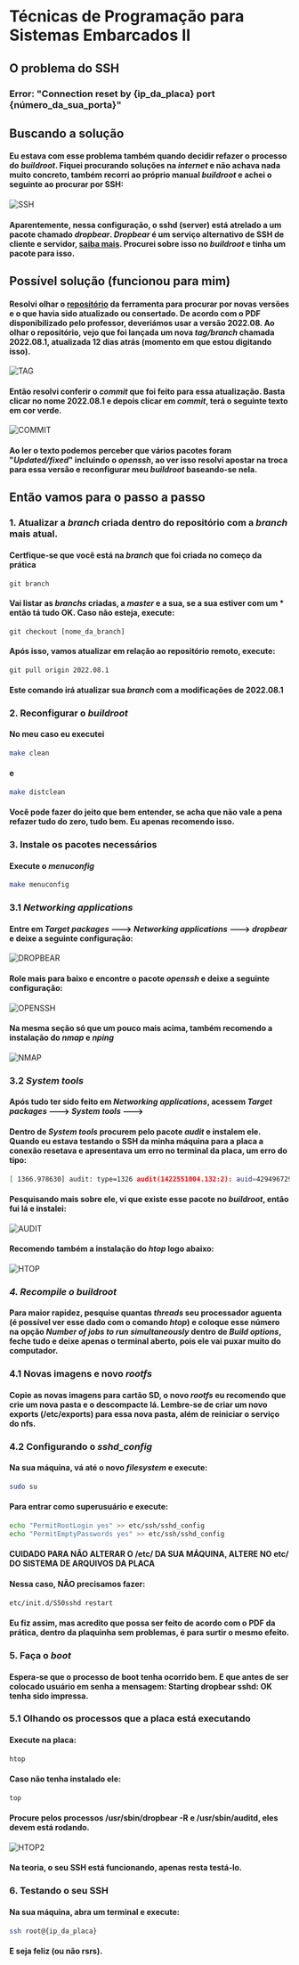 # Técnicas de Programação para Sistemas Embarcados II

## O problema do SSH

### Error: "Connection reset by {ip_da_placa} port {número_da_sua_porta}"

## Buscando a solução
#### Eu estava com esse problema também quando decidir refazer o processo do *buildroot*. Fiquei procurando soluções na *internet* e não achava nada muito concreto, também recorri ao próprio manual *buildroot* e achei o seguinte ao procurar por SSH:

![SSH](ssh_buildroot.png)

#### Aparentemente, nessa configuração, o sshd (server) está atrelado a um pacote chamado *dropbear*. *Dropbear* é um serviço alternativo de SSH de cliente e servidor, [saiba mais](https://matt.ucc.asn.au/dropbear/dropbear.html). Procurei sobre isso no *buildroot* e tinha um pacote para isso.

## Possível solução (funcionou para mim)

#### Resolvi olhar o [repositório](https://git.buildroot.net/buildroot) da ferramenta para procurar por novas versões e o que havia sido atualizado ou consertado. De acordo com o PDF disponibilizado pelo professor, deveriámos usar a versão **2022.08**. Ao olhar o repositório, vejo que foi lançada um nova *tag/branch* chamada 2022.08.1, atualizada 12 dias atrás (momento em que estou digitando isso).

![TAG](tag.png)

#### Então resolvi conferir o *commit* que foi feito para essa atualização. Basta clicar no nome **2022.08.1** e depois clicar em ***commit***, terá o seguinte texto em cor verde. 

![COMMIT](commit.png)

#### Ao ler o texto podemos perceber que vários pacotes foram "*Updated/fixed*" incluindo o *openssh*, ao ver isso resolvi apostar na troca para essa versão e reconfigurar meu *buildroot* baseando-se nela. 

## Então vamos para o passo a passo

### 1. Atualizar a *branch* criada dentro do repositório com a *branch* mais atual.

#### Certfique-se que você está na *branch* que foi criada no começo da prática

```git
git branch
```
#### Vai listar as *branchs* criadas, a *master* e a sua, se a sua estiver com um * então tá tudo OK. Caso não esteja, execute:
```git
git checkout [nome_da_branch]
```

#### Após isso, vamos atualizar em relação ao repositório remoto, execute:
```git
git pull origin 2022.08.1
```

#### Este comando irá atualizar sua *branch* com a modificações de 2022.08.1

### 2. Reconfigurar o *buildroot*

#### No meu caso eu executei
```bash
make clean
```
#### e

```bash
make distclean
```
#### Você pode fazer do jeito que bem entender, se acha que não vale a pena refazer tudo do zero, tudo bem. Eu apenas recomendo isso.

### 3. Instale os pacotes necessários

#### Execute o *menuconfig*
```bash
make menuconfig
```

### 3.1 *Networking applications*
#### Entre em *Target packages*  ---> *Networking applications*  ---> *dropbear* e deixe a seguinte configuração:
![DROPBEAR](dropbear.png)
#### Role mais para baixo e encontre o pacote *openssh* e deixe a seguinte configuração:
![OPENSSH](openssh.png)

#### Na mesma seção só que um pouco mais acima, também recomendo a instalação do *nmap* e *nping* 
![NMAP](nmap.png)

### 3.2 *System tools*

#### Após tudo ter sido feito em *Networking applications*, acessem *Target packages*  ---> *System tools*  --->
#### Dentro de *System tools* procurem pelo pacote *audit* e instalem ele. Quando eu estava testando o SSH da minha máquina para a placa a conexão resetava e apresentava um erro no terminal da placa, um erro do tipo:

```bash
[ 1366.978630] audit: type=1326 audit(1422551004.132:2): auid=4294967295 uid=22 gid=22 ses=4294967295 pid=2351 comm="sshd" exe="/usr/sbin/sshd" sig=31 syscall=102 compat=0 ip=0xb7669aa8 code=0x0
```
#### Pesquisando mais sobre ele, vi que existe esse pacote no *buildroot*, então fui lá e instalei: 
![AUDIT](audit.png)

#### Recomendo também a instalação do *htop* logo abaixo:
![HTOP](htop.png)

### *4. Recompile o *buildroot**
#### Para maior rapidez, pesquise quantas *threads* seu processador aguenta (é possível ver esse dado com o comando ***htop***) e coloque esse número na opção *Number of jobs to run simultaneously* dentro de *Build options*, feche tudo e deixe apenas o terminal aberto, pois ele vai puxar muito do computador.

### 4.1 Novas imagens e novo *rootfs*
#### Copie as novas imagens para cartão SD, o novo *rootfs* eu recomendo que crie um nova pasta e o descompacte lá. **Lembre-se de criar um novo exports (/etc/exports) para essa nova pasta, além de reiniciar o serviço do nfs**. 
### 4.2 Configurando o *sshd_config*
#### Na sua máquina, vá até o novo *filesystem* e execute:
```bash
sudo su
```
#### Para entrar como superusuário e execute:
```bash
echo "PermitRootLogin yes" >> etc/ssh/sshd_config
echo "PermitEmptyPasswords yes" >> etc/ssh/sshd_config
```
#### **CUIDADO PARA NÃO ALTERAR O /etc/ DA SUA MÁQUINA, ALTERE NO etc/ DO SISTEMA DE ARQUIVOS DA PLACA**
#### Nessa caso, **NÃO** precisamos fazer:
```bash
etc/init.d/S50sshd restart
```

#### Eu fiz assim, mas acredito que possa ser feito de acordo com o PDF da prática, dentro da plaquinha sem problemas, é para surtir o mesmo efeito.
### 5. Faça o *boot*
#### Espera-se que o processo de boot tenha ocorrido bem. E que antes de ser colocado usuário em senha a mensagem: **Starting dropbear sshd: OK** tenha sido impressa.
### 5.1 Olhando os processos que a placa está executando
#### Execute na placa:
```bash
htop
```
#### Caso não tenha instalado ele:
```bash
top
```
#### Procure pelos processos **/usr/sbin/dropbear -R** e **/usr/sbin/auditd**, eles devem está rodando.

![HTOP2](htop2.png)

#### Na teoria, o seu SSH está funcionando, apenas resta testá-lo.

### 6. Testando o seu SSH

#### Na sua máquina, abra um terminal e execute:
```bash
ssh root@{ip_da_placa}
```
#### E seja feliz (ou não rsrs).
